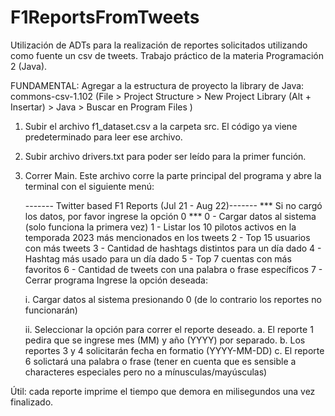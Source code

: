 # F1ReportsFromTweets
Utilización de ADTs para la realización de reportes solicitados utilizando como fuente un csv de tweets. Trabajo práctico de la materia Programación 2 (Java).

FUNDAMENTAL: Agregar a la estructura de proyecto la library de Java: commons-csv-1.102 (File > Project Structure > New Project Library (Alt + Insertar) > Java > Buscar en Program Files )

1. Subir el archivo f1_dataset.csv a la carpeta src. El código ya viene predeterminado para leer ese archivo.

2. Subir archivo drivers.txt para poder ser leído para la primer función.

3. Correr Main. Este archivo corre la parte principal del programa y abre la terminal con el siguiente menú:

   ------- Twitter based F1 Reports (Jul 21 - Aug 22)-------
   ***  Si no cargó los datos, por favor ingrese la opción 0  ***
   0 - Cargar datos al sistema (solo funciona la primera vez)
   1 - Listar los 10 pilotos activos en la temporada 2023 más mencionados en los tweets
   2 - Top 15 usuarios con más tweets
   3 - Cantidad de hashtags distintos para un día dado
   4 - Hashtag más usado para un día dado
   5 - Top 7 cuentas con más favoritos
   6 - Cantidad de tweets con una palabra o frase específicos
   7 - Cerrar programa
   Ingrese la opción deseada: 

   i. Cargar datos al sistema presionando 0 (de lo contrario los reportes no funcionarán)

   ii. Seleccionar la opción para correr el reporte deseado.
	a. El reporte 1 pedira que se ingrese mes (MM) y año (YYYY) por separado.
	b. Los reportes 3 y 4 solicitarán fecha en formatio (YYYY-MM-DD)
	c. El reporte 6 solictará una palabra o frase (tener en cuenta que es sensible a characteres especiales pero no a mínusculas/mayúsculas)


  Útil: cada reporte imprime el tiempo que demora en milisegundos una vez finalizado.
